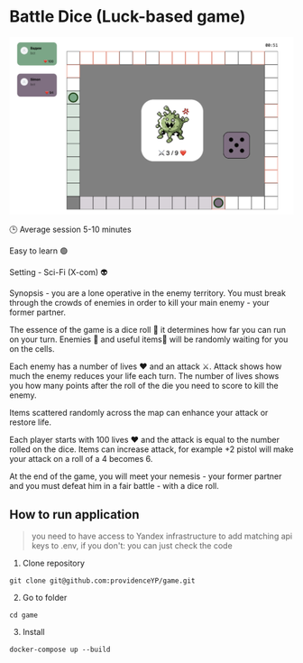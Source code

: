 # Battle Dice (Luck-based game)

<img alt="image" src="gameplay.png"> </img>

🕒 Average session 5-10 minutes

Easy to learn 🟢

Setting - Sci-Fi (X-com) 👽

Synopsis - you are a lone operative in the enemy territory. You must break through the crowds of enemies in order to kill your main enemy - your former partner.

The essence of the game is a dice roll 🎲 it determines how far you can run on your turn. Enemies 👾 and useful items🔫 will be randomly waiting for you on the cells.

Each enemy has a number of lives ❤️ and an attack ⚔️. Attack shows how much the enemy reduces your life each turn. The number of lives shows you how many points after the roll of the die you need to score to kill the enemy.

Items scattered randomly across the map can enhance your attack or restore life.

Each player starts with 100 lives ❤️ and the attack is equal to the number rolled on the dice. Items can increase attack, for example +2 pistol will make your attack on a roll of a 4 becomes 6.

At the end of the game, you will meet your nemesis - your former partner and you must defeat him in a fair battle - with a dice roll.


## How to run application

> you need to have access to Yandex infrastructure to add matching api keys to .env, if you don't: you can just check the code

1. Clone repository

```
git clone git@github.com:providenceYP/game.git
```

2. Go to folder

```
cd game
```

3. Install

```
docker-compose up --build
```
